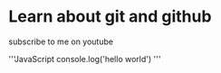 # Learn about git and github

subscribe to me on youtube

'''JavaScript
console.log('hello world')
'''